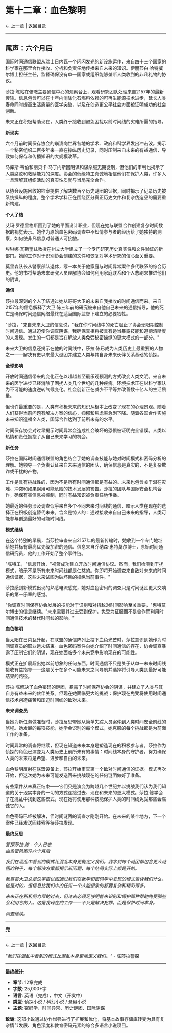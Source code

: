 # 第十二章：血色黎明

[← 上一章](chapter11.md) | [返回目录](../index.md)

---

## 尾声：六个月后

国际时间通信联盟从瑞士日内瓦一个闪闪发光的新设施运作，来自四十三个国家的科学家在那里合作接收、分析和负责任地传播来自未来的知识。伊丽莎白·哈特威尔博士担任主任，监督确保没有单一国家或组织能够垄断人类收到的非凡礼物的协议。

莎拉·陈站在俯瞰主要通信中心的观察台上，观看研究团队处理来自2157年的最新传输。信息包含可以在十年内消除化石燃料依赖的可再生能源技术进步，延长人类寿命同时提高生活质量的医学突破，以及在创造更公平社会方面被证明成功的社会创新。

未来正在积极帮助现在，人类终于接收到避免困扰以前时间线的灾难所需的指导。

**新现实**

六个月前时间保存协会的崩溃向世界各地的学术、政府和科学界发出冲击波。揭示一个秘密组织二百多年来一直在操纵历史记录，同时压制来自未来的有益通信，导致如何保存和传播知识的大规模改革。

马库斯·韦伯和丽贝卡·马丁内斯因阴谋和谋杀服无期徒刑，但他们的审判也揭示了人类腐败和救赎能力的深度。协会的低级特工真诚地相信他们在保护人类，许多人一旦理解其组织活动的真实性质就与当局完全合作。

从协会设施回收的档案提供了解决数百个历史谜团的证据，同时揭示了记录历史被系统操纵的程度。整个学术学科正在围绕区分真正历史文件和复杂伪造品的需要重新构建。

**个人了结**

艾玛·罗德里格斯回到了她的平面设计职业，但现在她与联盟合作创建复杂时间数据的视觉表示。她作为原始血色密码调查中不知情参与者的经历给了她独特的洞察，如何使非凡信息对普通人可接触。

埃琳娜·瓦斯奎兹教授在州立大学建立了一个专门研究历史真实性和文件验证的新部门。她的工作对于识别协会创建的文件和恢复对学术研究的信心至关重要。

莫里森队长从警察部队退休，写一本关于他家庭与时间异常案件多代联系的综合历史。他的书将帮助未来研究人员理解协会如何利用家庭联系和个人悲剧来推进他们的阴谋。

**通信**

莎拉最深刻的个人了结通过她从哥哥大卫的未来自我接收的时间通信而来。来自2157年的信息解释了大卫·陈三年前的研究被来自他自己未来的通信指导，他的死亡是确保时间通信网络最终在适当国际监督下建立的必要牺牲。

"莎拉，"来自未来大卫的信息说，"我在你时间线中的死亡阻止了协会无限期控制时间通信。通过迫使你调查阴谋，我确保真相将被具有适当暴露技能和道德清晰度的人发现。发生的一切都是旨在解放人类免受秘密操纵的更大模式的一部分。"

未来大卫的信息还揭示在他的时间线中，莎拉·陈已成为人类历史上最重要的人物之一——解决有史以来最大谜团并建立人类与其自身未来伙伴关系基础的侦探。

**全球影响**

开放时间通信带来的变化正在以超越甚至最乐观预测的方式改变人类文明。来自未来的医学进步已经消除了困扰人类几个世纪的几种疾病。环境技术正在以科学家认为不可能的速度逆转气候变化。社会创新正在减少不平等并改善数十亿人的生活质量。

但也许最重要的是，人类有积极未来的知识从根本上改变了现在的心理景观。随着人们获得当前问题有解决方案的信心，抑郁和焦虑率急剧下降。随着各国合作实施未来知识造福全人类，国际合作达到了前所未有的水平。

时间保存协会对过早揭示时间异常会造成社会破坏的恐惧被证明完全错误。人类以热情和责任拥抱了从自己未来学习的机会。

**新任务**

莎拉在国际时间通信联盟的角色结合了她的调查技能与她对时间模式和密码分析的理解。她领导一个负责认证来自未来通信的团队，确保信息是真实的，不是复杂欺诈或干扰的产物。

工作是具有挑战性的，因为不是所有时间通信都是有益的。未来也包含关于潜在灾难、冲突和如果误用可能危险的技术发展的警告。莎拉的团队与国际安全机构合作，确保有害信息被控制，同时有益知识被负责任地传播。

她最近的任务涉及调查似乎来自多个不同未来时间线的通信，暗示人类在现在的选择正在积极创造替代未来。含义是惊人的：通过接收来自自己未来的指导，人类可能参与创造最好的可能时间线。

**模式继续**

在这个特别的早晨，当莎拉审查来自2157年的最新传输时，她收到一个专门地址给她并标有最高优先级加密的通信。信息来自乔纳森·惠特莫尔博士，原始时间通信研究员，他的工作开始了整个事件链。

"陈特工，"信息开始，"祝贺成功建立开放时间通信协议。然而，我们检测到干扰模式，暗示不是所有未来时间线都是仁慈的。你即将开始调查来自敌对未来的时间通信证据，这些未来试图为破坏目的操纵当前事件。"

莎拉感到新模式出现的熟悉电流感觉，她对血色密码的调查只是时间谜团更大交响乐的第一乐章的感觉。

"你调查时间保存协会发展的技能对于识别和对抗敌对时间影响至关重要，"惠特莫尔博士的信息继续。"未来需要其过去受到保护，免受为征服而不是合作而利用时间通信技术的替代时间线的影响。"

**血色黎明**

当太阳在日内瓦升起，在联盟的通信阵列上投下血色光芒时，莎拉意识到她作为时间调查员的职业远未结束。血色密码案件向她介绍了时间通信的存在，协会调查暴露了压制它们的阴谋，现在她面临多个未来竞争影响现在的可能性。

模式正在扩展超出她以前想象的任何东西。时间通信不只是关于从单一未来时间线接收有益指导——这是关于在多个可能未来之间导航并选择将引导人类到最好可能结果的路径。

莎拉·陈解决了血色密码的谜团，暴露了时间保存协会的阴谋，并建立了人类与其自身有益未来的伙伴关系。但现在她面临更大的挑战：保护现在免受将使用时间通信技术创造痛苦和压迫时间线的敌对未来。

**未来调查员**

当她为新任务做准备时，莎拉反思带她从简单失踪人员案件到人类时间安全前线的旅程。她发展的每项技能，她学会识别的每个模式，她克服的每个挑战都是为前面工作的准备。

时间异常的调查将继续，但现在知道未来本身是塑造现在的积极参与者。莎拉作为侦探的角色已演变为人类历史上前所未有的事情：时间线本身的守护者，努力确保人类的未来将是希望、进步和自由的未来。

血色黎明反射在联盟设备上，莎拉开始审查第一个敌对时间通信的证据。模式再次开始，但这次她为未来可能发送回来挑战现在的任何谜团做好了准备。

有些案件从未真正结束——它们只是演变为跨越几个世纪并以挑战我们认为我们知道的关于现实本身的一切的方式连接过去、现在和未来的更大模式。莎拉·陈学会了在混乱中找到这些模式，现在她将使用那种技能保护人类的时间线免受那些会腐蚀它的人。

血色密码已经被解决，但时间谜团的调查才刚刚开始。在未来的某个地方，下一个案件已经发送回线索等待莎拉发现。

**最终反思**

*警探莎拉·陈 - 个人日志  
血色密码案件六个月后*

*我们在混乱中看到的模式比混乱本身更能定义我们。我学到每个谜团都包含更大谜团的种子，每个解决方案都揭示新问题，每个结局实际上都是开始。*

*我哥哥大卫总是说宇宙试图通过我们在数学和密码学中发现的模式告诉我们什么。他是对的，但信息比我们中的任何一个人能想象的都要复杂和精彩得多。*

*未来正在积极努力帮助过去，但过去必须足够明智来识别和保护那种帮助免受那些会利用它的人。这是我现在的工作——不只是解决犯罪，而是保护时间本身。*

*调查继续。*

---

**完**

---

[← 上一章](chapter11.md) | [返回目录](../index.md)

*"我们在混乱中看到的模式比混乱本身更能定义我们。"* - 陈莎拉警探

---

**最终统计:**
- **章节**: 12章完成
- **字数**: 25,000+字
- **语言**: 英语（完成），中文（开发中）
- **类型**: 侦探小说 / 科幻小说 / 悬疑小说
- **主题**: 密码学、时间异常、历史谜团、国际阴谋

**致谢:**
这部小说通过协作增强进行了扩展和优化，将基本故事存储库转变为具有复杂情节发展、角色深度和教育密码元素的综合多语言小说项目。